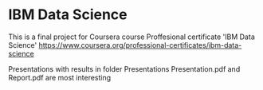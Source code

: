 # IBM Data Science

This is a final project for Coursera course
Proffesional certificate 'IBM Data Science'
https://www.coursera.org/professional-certificates/ibm-data-science


Presentations with results in folder Presentations
Presentation.pdf and Report.pdf are most interesting
